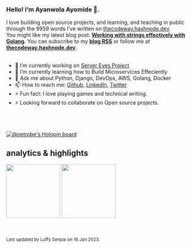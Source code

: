 ### Hello! I’m Ayanwola Ayomide 👋.

I love building open source projects, and learning, and teaching in public through the 9959 words I’ve written on [thecodeway.hashnode.dev](https://thecodeway.hashnode.dev/).<br>You might like my latest blog post: **[Working with strings effectively with Golang](https://thecodeway.hashnode.dev/working-with-strings-effectively-with-golang)**. You can subscribe to my [**blog RSS**](https://thecodeway.hashnode.dev/rss.xml) or follow me at [**thecodeway.hashnode.dev**](https://thecodeway.hashnode.dev).<br><br>
- 🔭 I’m currently working on [Server Eyes Project](https://github.com/devvspaces/server_eyes)
- 🌱 I’m currently learning how to Build Microservices Effeciently
- 💬 Ask me about Python, Django, DevOps, AWS, Golang, Docker
- 📫 How to reach me: [Github](https://github.com/devvspaces), [LinkedIn](https://www.linkedin.com/in/ayomide-ayanwola/), [Twitter](https://twitter.com/netrobeweb)
- ⚡ Fun fact: I love playing games and technical writing.
- ⚡ Looking forward to collaborate on Open source projects.

<br>
<br>

[![@netrobe's Holopin board](https://holopin.me/netrobe)](https://holopin.io/@netrobe)

## analytics & highlights

<a href="https://github.com/anuraghazra/github-readme-stats"><img height="145em" src="https://github-readme-stats-bpires.vercel.app/api?username=devvspaces&hide_title=true&line_height=25&hide_rank=false&theme=dracula&show_icons=true&include_all_commits=true&hide_border=true"></a>
<a href="https://github.com/denvercoder1/github-readme-streak-stats"><img height="145em" src="https://github-readme-streak-stats.herokuapp.com/?user=devvspaces&theme=dracula&hide_border=true"></a>

<br>
	<br><sub>Last updated by Luffy Senpai on 16 Jan 2023.</sub><br>
